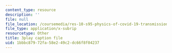 ```yaml
---
content_type: resource
description: ''
file: null
file_location: /coursemedia/res-10-s95-physics-of-covid-19-transmission-fall-2020/1bbbc87972fa58e249c2dc66f8f04237_lFDL2Qif2vE.srt
file_type: application/x-subrip
resourcetype: Other
title: 3play caption file
uid: 1bbbc879-72fa-58e2-49c2-dc66f8f04237
---
```

